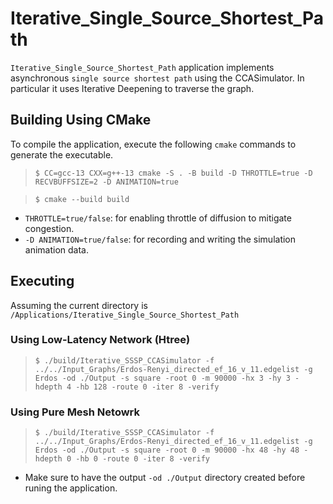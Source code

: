 # Iterative_Single_Source_Shortest_Path
`Iterative_Single_Source_Shortest_Path` application implements asynchronous `single source shortest path` using the CCASimulator. In particular it uses Iterative Deepening to traverse the graph.

## Building Using CMake
To compile the application, execute the following `cmake` commands to generate the executable.
> `$ CC=gcc-13 CXX=g++-13 cmake -S . -B build -D THROTTLE=true -D RECVBUFFSIZE=2 -D ANIMATION=true`

> `$ cmake --build build`

- `THROTTLE=true/false`: for enabling throttle of diffusion to mitigate congestion.
- `-D ANIMATION=true/false`: for recording and writing the simulation animation data.

## Executing
Assuming the current directory is `/Applications/Iterative_Single_Source_Shortest_Path`
### Using Low-Latency Network (Htree)
> `$ ./build/Iterative_SSSP_CCASimulator -f ../../Input_Graphs/Erdos-Renyi_directed_ef_16_v_11.edgelist -g Erdos -od ./Output -s square -root 0 -m 90000 -hx 3 -hy 3 -hdepth 4 -hb 128 -route 0 -iter 8 -verify`

### Using Pure Mesh Netowrk
> `$ ./build/Iterative_SSSP_CCASimulator -f ../../Input_Graphs/Erdos-Renyi_directed_ef_16_v_11.edgelist -g Erdos -od ./Output -s square -root 0 -m 90000 -hx 48 -hy 48 -hdepth 0 -hb 0 -route 0 -iter 8 -verify`

- Make sure to have the output `-od ./Output` directory created before runing the application.